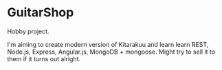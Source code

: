 # GuitarShop
Hobby project.

I'm aiming to create modern version of Kitarakuu and learn learn REST, Node.js, Express, Angular.js, MongoDB + mongoose. Might try to sell it to them if it turns out alright.
